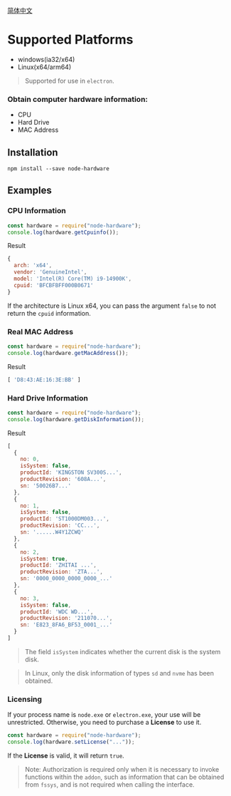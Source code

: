 [简体中文](./README_ZH_CN.MD)

# Supported Platforms

* windows(ia32/x64)
* Linux(x64/arm64)

> Supported for use in ```electron```.

### Obtain computer hardware information:
* CPU
* Hard Drive
* MAC Address

## Installation

```
npm install --save node-hardware
```

## Examples

### CPU Information
```javascript
const hardware = require("node-hardware");
console.log(hardware.getCpuinfo());
```
Result
```js
{
  arch: 'x64',
  vendor: 'GenuineIntel',
  model: 'Intel(R) Core(TM) i9-14900K',
  cpuid: 'BFCBFBFF000B0671'
}
```
If the architecture is Linux x64, you can pass the argument ```false``` to not return the ```cpuid``` information.
### Real MAC Address
```javascript
const hardware = require("node-hardware");
console.log(hardware.getMacAddress());
```
Result
```js
[ 'D8:43:AE:16:3E:BB' ]
```

### Hard Drive Information
```javascript
const hardware = require("node-hardware");
console.log(hardware.getDiskInformation());
```
Result
```js
[
  {
    no: 0,
    isSystem: false,
    productId: 'KINGSTON SV300S...',
    productRevision: '608A...',
    sn: '50026B7...'
  },
  {
    no: 1,
    isSystem: false,
    productId: 'ST1000DM003...',
    productRevision: 'CC...',
    sn: '......W4Y1ZCWQ'
  },
  {
    no: 2,
    isSystem: true,
    productId: 'ZHITAI ...',
    productRevision: 'ZTA...',
    sn: '0000_0000_0000_0000_...'
  },
  {
    no: 3,
    isSystem: false,
    productId: 'WDC WD...',
    productRevision: '211070...',
    sn: 'E823_8FA6_BF53_0001_...'
  }
]
```

> The field `isSystem` indicates whether the current disk is the system disk.

> In Linux, only the disk information of types `sd` and `nvme` has been obtained.
### Licensing

If your process name is `node.exe` or `electron.exe`, your use will be unrestricted. Otherwise, you need to purchase a **License** to use it.

```javascript
const hardware = require("node-hardware");
console.log(hardware.setLicense("..."));
```

If the **License** is valid, it will return `true`.

> Note: Authorization is required only when it is necessary to invoke functions within the ```addon```, such as information that can be obtained from ```fssys```, and is not required when calling the interface.